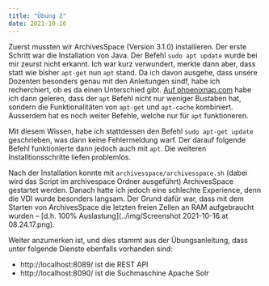 ```yaml
---
title: "Übung 2"
date: 2021-10-16
---
```


Zuerst mussten wir ArchivesSpace (Version 3.1.0) installieren. Der erste Schritt war die Installation von Java. Der Befehl ```sudo apt update``` wurde bei mir zeurst nicht erkannt. Ich war kurz verwundert, merkte dann aber, dass statt wie bisher ```apt-get``` nun ```apt``` stand. Da ich davon ausgehe, dass unsere Dozenten besonders genau mit den Anleitungen sindf, habe ich recherchiert, ob es da einen Unterschied gibt. [Auf phoenixnap.com](https://phoenixnap.com/kb/apt-vs-apt-get) habe ich dann geleren, dass der ```apt``` Befehl nicht nur weniger Bustaben hat, sondern die Funktionalitäten von ```apt-get``` und ```apt-cache``` kombiniert. Ausserdem hat es noch weiter Befehle, welche nur für ```apt``` funktioneren.

Mit diesem Wissen, habe ich stattdessen den Befehl ```sudo apt-get update``` geschrieben, was dann keine Fehlermeldung warf. Der darauf folgende Befehl funktionierte dann jedoch auch mit ```apt```. Die weiteren Installtionsschritte liefen problemlos.

Nach der Installation konnte mit ```archivesspace/archivesspace.sh``` (dabei wird das Script im archivespace Ordner ausgeführt) ArchivesSpace gestartet werden. Danach hatte ich jedoch eine schlechte Experience, denn die VDI wurde besonders langsam. Der Grund dafür war, dass mit dem Starten von ArchivesSpace die letzten freien Zellen an RAM aufgebraucht wurden – [d.h. 100% Auslastung](../img/Screenshot 2021-10-16 at 08.24.17.png).

Weiter anzumerken ist, und dies stammt aus der Übungsanleitung, dass unter folgende Dienste ebenfalls vorhanden sind:

* http://localhost:8089/ ist die REST API
* http://localhost:8090/ ist die Suchmaschine Apache Solr
